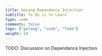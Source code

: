 ```yaml
---
title: GoLang Dependancy Injection
subtitle: To Do is to Learn
type: code
comments: false
tags: ["golang", "code", "Todo"]
weight: 10
---
```

TODO:  Discussion on Dependance Injection

